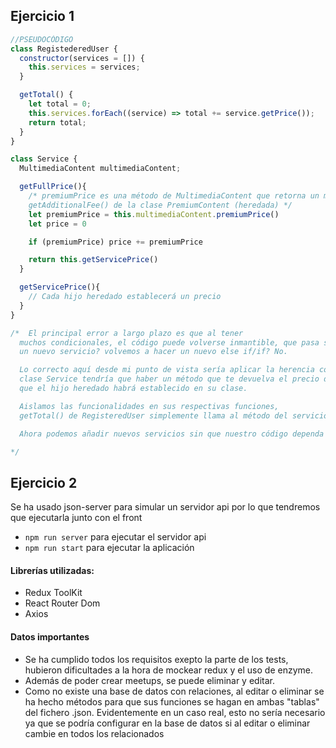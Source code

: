 ## Ejercicio 1

```js
//PSEUDOCÓDIGO
class RegistederedUser {
  constructor(services = []) {
    this.services = services;
  }

  getTotal() {
    let total = 0;
    this.services.forEach((service) => total += service.getPrice());
    return total;
  }
}

class Service {
  MultimediaContent multimediaContent;  

  getFullPrice(){
    /* premiumPrice es una método de MultimediaContent que retorna un método por ejemplo
    getAdditionalFee() de la clase PremiumContent (heredada) */
    let premiumPrice = this.multimediaContent.premiumPrice()
    let price = 0

    if (premiumPrice) price += premiumPrice

    return this.getServicePrice()
  }

  getServicePrice(){
    // Cada hijo heredado establecerá un precio
  }
}

/*  El principal error a largo plazo es que al tener
  muchos condicionales, el código puede volverse inmantible, que pasa si añadimos
  un nuevo servicio? volvemos a hacer un nuevo else if/if? No.

  Lo correcto aquí desde mi punto de vista sería aplicar la herencia con polimorfismo. En la 
  clase Service tendría que haber un método que te devuelva el precio del contenido multimedia
  que el hijo heredado habrá establecido en su clase.

  Aislamos las funcionalidades en sus respectivas funciones,
  getTotal() de RegisteredUser simplemente llama al método del servicio sin saber como se hace.

  Ahora podemos añadir nuevos servicios sin que nuestro código dependa de ser modificado.

*/
```
## Ejercicio 2

Se ha usado json-server para simular un servidor api por lo que tendremos que ejecutarla junto con el front

- ```npm run server``` para ejecutar el servidor api
- ```npm run start``` para ejecutar la aplicación

#### Librerías utilizadas:
- Redux ToolKit
- React Router Dom
- Axios

#### Datos importantes
- Se ha cumplido todos los requisitos exepto la parte de los tests, hubieron dificultades a la hora de mockear redux y el uso de enzyme. 
- Además de poder crear meetups, se puede eliminar y editar. 
- Como no existe una base de datos con relaciones, al editar o eliminar se ha hecho métodos para que sus funciones se hagan en ambas "tablas" del fichero .json. 
Evidentemente en un caso real, esto no sería necesario ya que se podría configurar en la base de datos si al editar o eliminar cambie en todos los relacionados
